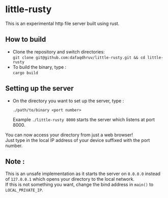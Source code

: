 # little-rusty

This is an experimental http file server built using rust.

## How to build
* Clone the repository and switch directories:  
  `git clone git@github.com:dafaqdhruv/little-rusty.git && cd little-rusty`
* To build the binary, type :  
  `cargo build`
  
 ## Setting up the server
* On the directory you want to set up the server, type :
  ```
  ./path/to/binary <port number>
  ```
  Example `./little-rusty 8000` starts the server which listens at port 8000.

You can now access your directory from just a web browser!  
Just type in the local IP address of your device suffixed with the port number. 


## Note :
This is an unsafe implementation as it starts the server on `0.0.0.0` instead of `127.0.0.1` which opens your directory to the local network.  
If this is not something you want, change the bind address in `main()` to `LOCAL_PRIVATE_IP`.
